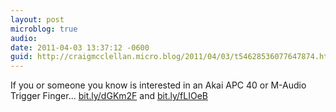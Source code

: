 ```yaml
---
layout: post
microblog: true
audio: 
date: 2011-04-03 13:37:12 -0600
guid: http://craigmcclellan.micro.blog/2011/04/03/t54628536077647874.html
---
```

If you or someone you know is interested in an Akai APC 40 or M-Audio Trigger Finger... [bit.ly/dGKm2F](http://bit.ly/dGKm2F) and [bit.ly/fLIOeB](http://bit.ly/fLIOeB)
